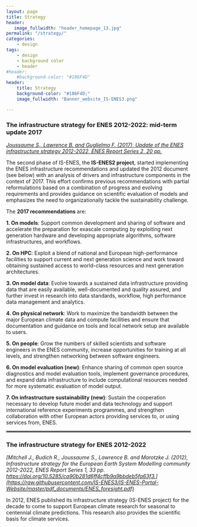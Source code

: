 ```yaml
---
layout: page
title: Strategy
header:
   image_fullwidth: "header_homepage_13.jpg"
permalink: "/strategy/"
categories:
    - design
tags:
    - design
    - background color
    - header
#header:
    #background-color: "#186F4D"
header:
    title: Strategy
    background-color: "#186F4D;"
    image_fullwidth: "Banner_website_IS-ENES3.png"

---
```


### The infrastructure strategy for ENES 2012-2022: mid-term update 2017

*[Joussaume S., Lawrence B. and Guglielmo F. (2017), Update of the ENES infrastructure strategy 2012-2022, ENES Report Series 2, 20 pp.](https://raw.githubusercontent.com/IS-ENES3/IS-ENES-Portal-Website/master/pdf_documents/ENES_strategy_update_2017.pdf)*

The second phase of IS-ENES, the **IS-ENES2 project**, started implementing the ENES infrastructure recommendations and updated the 2012 document (see below) with an analysis of drivers and infrastructure components in the context of 2017. This effort confirms previous recommendations with partial reformulations based on a combination of progress and evolving requirements and provides guidance on scientific evaluation of models and emphasizes the need to organizationally tackle the sustainability challenge.

The **2017 recommendations** are:

**1. On models**: Support common development and sharing of software and accelerate the preparation for exascale computing by exploiting next generation hardware and developing appropriate algorithms, software infrastructures, and workflows.

**2. On HPC**: Exploit a blend of national and European high-performance facilities to support current and next generation science and work toward obtaining sustained access to world-class resources and next generation architectures.

**3. On model data**: Evolve towards a sustained data infrastructure providing data that are easily available, well-documented and quality assured, and further invest in research into data standards, workflow, high performance data management and analytics.

**4. On physical network**: Work to maximize the bandwidth between the major European climate data and compute facilities and ensure that documentation and guidance on tools and local network setup are available to users.

**5. On people**: Grow the numbers of skilled scientists and software engineers in the ENES community, increase opportunities for training at all levels, and strengthen networking between software engineers.

**6. On model evaluation (new)**: Enhance sharing of common open source diagnostics and model evaluation tools, implement governance procedures, and expand data infrastructure to include computational resources needed for more systematic evaluation of model output.

**7. On infrastructure sustainability (new)**: Sustain the cooperation necessary to develop future model and data technology and support international reference experiments programmes, and strengthen collaboration with other European actors providing services to, or using services from, ENES.

 
<hr style="border:2px solid gray">


### The infrastructure strategy for ENES 2012-2022

*[Mitchell J., Budich R., Joussaume S., Lawrence B. and Marotzke J.  (2012), Infrastructure strategy for the European Earth System Modelling community 2012-2022, ENES Report Series 1, 33 pp.  https://doi.org/10.5285/ca90b281d6ff4cffb9a9bbdeb5fa63f3.](https://raw.githubusercontent.com/IS-ENES3/IS-ENES-Portal-Website/master/pdf_documents/ENES_foresight.pdf)*

In 2012, ENES published its infrastructure strategy (IS-ENES project) for the decade to come to support European climate research for seasonal to centennial climate predictions. This research also provides the scientific basis for climate services.

 
